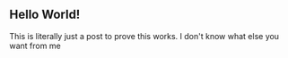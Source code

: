 ## Hello World!

This is literally just a post to prove this works.
I don't know what else you want from me
